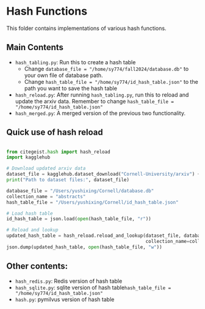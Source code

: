 # Hash Functions

This folder contains implementations of various hash functions. 

## Main Contents

- `hash_tabling.py`: Run this to create a hash table
    - Change `database_file = "/home/sy774/fall2024/database.db"` to your own file of database path.
    - Change `hash_table_file = "/home/sy774/id_hash_table.json"`  to the path you want to save the hash table
- `hash_reload.py`: After running `hash_tabling.py`, run this to reload and update the arxiv data. Remember to change `hash_table_file = "/home/sy774/id_hash_table.json"`
- `hash_merged.py`: A merged version of the previous two functionality.





## Quick use of hash reload

```python

from citegeist.hash import hash_reload
import kagglehub

# Download updated arxiv data
dataset_file = kagglehub.dataset_download("Cornell-University/arxiv") + "/arxiv-metadata-oai-snapshot.json"
print("Path to dataset files:", dataset_file)

database_file = "/Users/yushixing/Cornell/database.db"
collection_name = "abstracts"
hash_table_file = "/Users/yushixing/Cornell/id_hash_table.json"

# Load hash table
id_hash_table = json.load(open(hash_table_file, "r"))

# Reload and lookup
updated_hash_table = hash_reload.reload_and_lookup(dataset_file, database_file, id_hash_table,
                                                   collection_name=collection_name)
json.dump(updated_hash_table, open(hash_table_file, "w"))

```





## Other contents:

- `hash_redis.py`: Redis version of hash table
- `hash_sqlite.py`: sqlite version of hash table`hash_table_file = "/home/sy774/id_hash_table.json"`
- `hash.py`: pymilvus version of hash table
